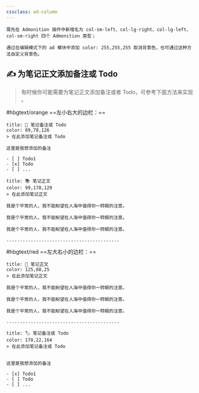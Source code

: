 ```yaml
---
cssclass: ad-column
---
```


```gray
需先在 Admonition 插件中新增名为 col-sm-left、col-lg-right、col-lg-left、col-sm-right 四个 Admonition 类型；

通过在编辑模式下的 ad 模块中添加 color: 255,255,255 取消背景色，也可通过这种方法自定义背景色。
```

## ✍  为笔记正文添加备注或 Todo
> 有时候你可能需要为笔记正文添加备注或者 Todo，可参考下面方法来实现 。

#hbgtext/orange ==左小右大的边栏：==

```ad-col-sm-left
title: 📝 笔记备注或 Todo
color: 89,78,126
> 在此添加笔记备注或 Todo

这里是我想添加的备注

- [ ] Todo1
- [x] Todo
- [ ] ...

```

```ad-col-lg-right
title: 📚 笔记正文
color: 99,178,129
> 在此添加笔记正文

我是个平常的人，我不能盼望在人海中值得你一转眼的注意。

我是个平常的人，我不能盼望在人海中值得你一转眼的注意。

我是个平常的人，我不能盼望在人海中值得你一转眼的注意。

..........................................

```

#hbgtext/red ==左大右小的边栏：==

```ad-col-lg-left
title: 📙 笔记正文
color: 125,88,25
> 在此添加笔记正文

我是个平常的人，我不能盼望在人海中值得你一转眼的注意。

我是个平常的人，我不能盼望在人海中值得你一转眼的注意。

我是个平常的人，我不能盼望在人海中值得你一转眼的注意。

..........................................

```

```ad-col-sm-right
title: 🏷 笔记备注或 Todo
color: 178,22,164
> 在此添加笔记备注或 Todo


这里是我想添加的备注

- [x] Todo1
- [ ] Todo
- [ ] ...

```